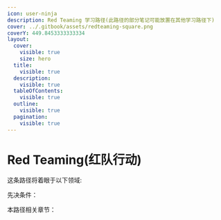 ```yaml
---
icon: user-ninja
description: Red Teaming 学习路径(此路径的部分笔记可能放置在其他学习路径下)
cover: ../.gitbook/assets/redteaming-square.png
coverY: 449.8453333333334
layout:
  cover:
    visible: true
    size: hero
  title:
    visible: true
  description:
    visible: true
  tableOfContents:
    visible: true
  outline:
    visible: true
  pagination:
    visible: true
---
```


# Red Teaming(红队行动)

这条路径将着眼于以下领域:



先决条件：



本路径相关章节：
